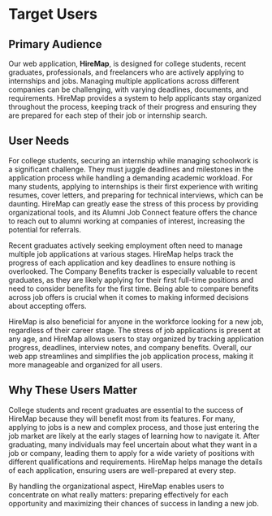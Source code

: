 # Target Users

## Primary Audience


Our web application, **HireMap**, is designed for college students, recent graduates, professionals, and freelancers who are actively applying to internships and jobs. Managing multiple applications across different companies can be challenging, with varying deadlines, documents, and requirements. HireMap provides a system to help applicants stay organized throughout the process, keeping track of their progress and ensuring they are prepared for each step of their job or internship search.

## User Needs

For college students, securing an internship while managing schoolwork is a significant challenge. They must juggle deadlines and milestones in the application process while handling a demanding academic workload. For many students, applying to internships is their first experience with writing resumes, cover letters, and preparing for technical interviews, which can be daunting. HireMap can greatly ease the stress of this process by providing organizational tools, and its Alumni Job Connect feature offers the chance to reach out to alumni working at companies of interest, increasing the potential for referrals.

Recent graduates actively seeking employment often need to manage multiple job applications at various stages. HireMap helps track the progress of each application and key deadlines to ensure nothing is overlooked. The Company Benefits tracker is especially valuable to recent graduates, as they are likely applying for their first full-time positions and need to consider benefits for the first time. Being able to compare benefits across job offers is crucial when it comes to making informed decisions about accepting offers.

HireMap is also beneficial for anyone in the workforce looking for a new job, regardless of their career stage. The stress of job applications is present at any age, and HireMap allows users to stay organized by tracking application progress, deadlines, interview notes, and company benefits. Overall, our web app streamlines and simplifies the job application process, making it more manageable and organized for all users.

## Why These Users Matter

College students and recent graduates are essential to the success of HireMap because they will benefit most from its features. For many, applying to jobs is a new and complex process, and those just entering the job market are likely at the early stages of learning how to navigate it. After graduating, many individuals may feel uncertain about what they want in a job or company, leading them to apply for a wide variety of positions with different qualifications and requirements. HireMap helps manage the details of each application, ensuring users are well-prepared at every step.

By handling the organizational aspect, HireMap enables users to concentrate on what really matters: preparing effectively for each opportunity and maximizing their chances of success in landing a new job.

